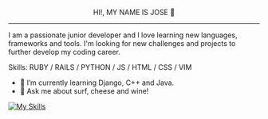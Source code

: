 <p align="center">HI!, MY NAME IS JOSE 👋</p>

---



I am a passionate junior developer and I love learning new languages, frameworks and tools. I'm looking for new challenges and projects to further develop my coding career.

Skills: RUBY / RAILS / PYTHON / JS / HTML / CSS / VIM

- 🌱 I’m currently learning Django, C++ and Java. 
- 💬 Ask me about surf, cheese and wine! 


[![My Skills](https://skillicons.dev/icons?i=bash,c,cpp,linux,python,django,java,js,ruby,rails,html,css,matlab,mysql,postgres,heroku,bootstrap,blender&perline=9)](https://skillicons.dev)
